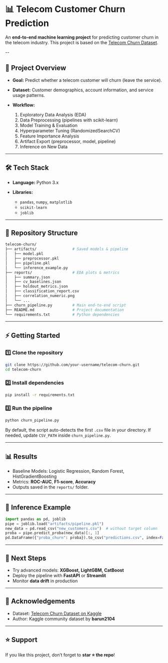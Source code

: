 # 📊 Telecom Customer Churn Prediction

An **end-to-end machine learning project** for predicting customer churn in the telecom industry. This project is based on the [Telecom Churn Dataset](https://www.kaggle.com/datasets/barun2104/telecom-churn).

--

## 🚀 Project Overview

* **Goal:** Predict whether a telecom customer will churn (leave the service).
* **Dataset:** Customer demographics, account information, and service usage patterns.
* **Workflow:**

  1. Exploratory Data Analysis (EDA)
  2. Data Preprocessing (pipelines with scikit-learn)
  3. Model Training & Evaluation
  4. Hyperparameter Tuning (RandomizedSearchCV)
  5. Feature Importance Analysis
  6. Artifact Export (preprocessor, model, pipeline)
  7. Inference on New Data

---

## 🛠️ Tech Stack

* **Language:** Python 3.x
* **Libraries:**

  * `pandas`, `numpy`, `matplotlib`
  * `scikit-learn`
  * `joblib`

---

## 📂 Repository Structure

```bash
telecom-churn/
├── artifacts/                # Saved models & pipeline
│   ├── model.pkl
│   ├── preprocessor.pkl
│   ├── pipeline.pkl
│   └── inference_example.py
├── reports/                  # EDA plots & metrics
│   ├── summary.json
│   ├── cv_baselines.json
│   ├── holdout_metrics.json
│   ├── classification_report.csv
│   ├── correlation_numeric.png
│   └── ...
├── churn_pipeline.py         # Main end-to-end script
├── README.md                 # Project documentation
└── requirements.txt          # Python dependencies
```

---

## ⚡ Getting Started

### 1️⃣ Clone the repository

```bash
git clone https://github.com/your-username/telecom-churn.git
cd telecom-churn
```

### 2️⃣ Install dependencies

```bash
pip install -r requirements.txt
```

### 3️⃣ Run the pipeline

```bash
python churn_pipeline.py
```

By default, the script auto-detects the first `.csv` file in your directory. If needed, update `CSV_PATH` inside `churn_pipeline.py`.

---

## 📊 Results

* Baseline Models: Logistic Regression, Random Forest, HistGradientBoosting
* Metrics: **ROC-AUC**, **F1-score**, **Accuracy**
* Outputs saved in the `reports/` folder.

---

## 🔮 Inference Example

```python
import pandas as pd, joblib
pipe = joblib.load("artifacts/pipeline.pkl")
new_data = pd.read_csv("new_customers.csv")  # without target column
proba = pipe.predict_proba(new_data)[:, 1]
pd.DataFrame({"proba_churn": proba}).to_csv("predictions.csv", index=False)
```

---

## 📌 Next Steps

* Try advanced models: **XGBoost, LightGBM, CatBoost**
* Deploy the pipeline with **FastAPI** or **Streamlit**
* Monitor **data drift** in production

---

## 🙌 Acknowledgements

* Dataset: [Telecom Churn Dataset on Kaggle](https://www.kaggle.com/datasets/barun2104/telecom-churn)
* Author: Kaggle community dataset by **barun2104**

---

## ⭐ Support

If you like this project, don’t forget to **star ⭐ the repo**!
